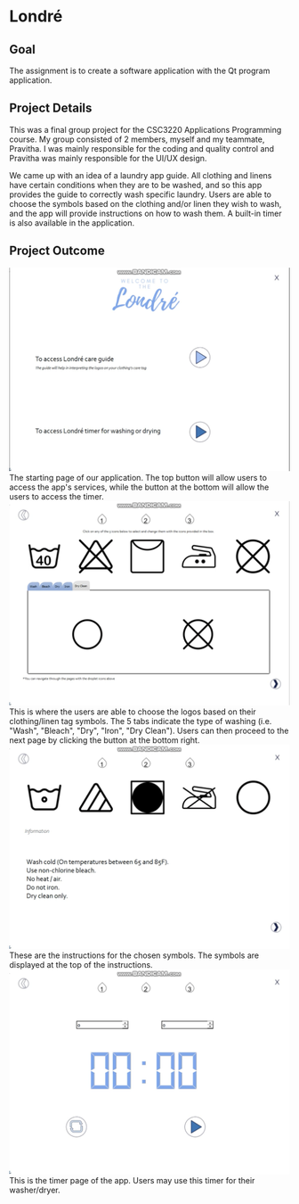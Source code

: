 # Londré

## Goal
The assignment is to create a software application with the Qt program application. 

## Project Details
This was a final group project for the CSC3220 Applications Programming course. My group consisted of 2 members, myself and my teammate, Pravitha. I was mainly responsible for the coding and quality control and Pravitha was mainly responsible for the UI/UX design. 

We came up with an idea of a laundry app guide. All clothing and linens have certain conditions when they are to be washed, and so this app provides the guide to correctly wash specific laundry. Users are able to choose the symbols based on the clothing and/or linen they wish to wash, and the app will provide instructions on how to wash them. A built-in timer is also available in the application. 

## Project Outcome
<img src="images/Londre sc 1.png?raw=true"/>
The starting page of our application. The top button will allow users to access the app's services, while the button at the bottom will allow the users to access the timer. 

<img src="images/Londre sc 2.png?raw=true"/>
This is where the users are able to choose the logos based on their clothing/linen tag symbols. The 5 tabs indicate the type of washing (i.e. "Wash", "Bleach", "Dry", "Iron", "Dry Clean"). Users can then proceed to the next page by clicking the button at the bottom right. 

<img src="images/Screen Shot 2021-01-29 at 9.52.20 PM.png?raw=true"/>
These are the instructions for the chosen symbols. The symbols are displayed at the top of the instructions.

<img src="images/Londre sc 3.png?raw=true"/>
This is the timer page of the app. Users may use this timer for their washer/dryer.
